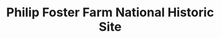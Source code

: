 ---
layout: repo
title: "Philip Foster Farm National Historic Site"
id: 25242
permalink: repos/25242/
---